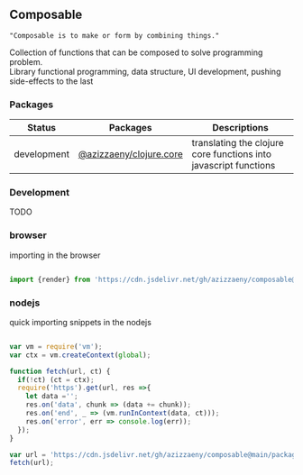 ## Composable  
    "Composable is to make or form by combining things."   
    
    
Collection of functions that can be composed to solve programming problem.  
Library functional programming, data structure, UI development, pushing side-effects to the last  



### Packages

| Status      | Packages                    | Descriptions                                                                     |
|-------------|-----------------------------|--------------------------------------------------------------------------------- |
| development |[@azizzaeny/clojure.core](./packages/clojure.core/readme.md)  | translating the clojure core functions into javascript functions |


### Development
TODO  
 
### browser 
importing in the browser
```js

import {render} from 'https://cdn.jsdelivr.net/gh/azizzaeny/composable@main/packages/hiccup/index.js';

```

### nodejs
quick importing snippets in the nodejs
```js

var vm = require('vm');
var ctx = vm.createContext(global);

function fetch(url, ct) {
  if(!ct) (ct = ctx);
  require('https').get(url, res =>{
    let data ='';
    res.on('data', chunk => (data += chunk));
    res.on('end', _ => (vm.runInContext(data, ct)));
    res.on('error', err => console.log(err));             
  }); 
}

var url = 'https://cdn.jsdelivr.net/gh/azizzaeny/composable@main/packages/repl/index.js';
fetch(url);

```

